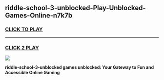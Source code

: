 
## riddle-school-3-unblocked-Play-Unblocked-Games-Online-n7k7b
<h3>
<a href="https://premium76.site?title=riddle-school-3-unblocked&ref=25A">CLICK TO PLAY</a></h3>
<hr>

<h3>
<a href="https://premium76.site?title=riddle-school-3-unblocked&ref=25A">CLICK 2 PLAY</a>
  
</h3>

<a href="https://premium76.site?title=riddle-school-3-unblocked&ref=25A"><img src="https://clearcache.store/games.png"></a>


**riddle-school-3-unblocked games unblocked: Your Gateway to Fun and Accessible Online Gaming**

